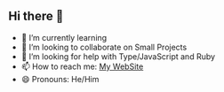 ## Hi there 👋

- 🌱 I’m currently learning
- 👯 I’m looking to collaborate on Small Projects
- 🤔 I’m looking for help with Type/JavaScript and Ruby
- 📫 How to reach me: <a href='https://alemao.tech'> My WebSite</a>
- 😄 Pronouns: He/Him

